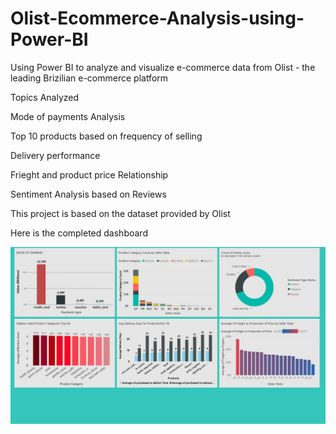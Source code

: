 # Olist-Ecommerce-Analysis-using-Power-BI
Using Power BI to analyze and visualize e-commerce data from Olist - the leading Brizilian e-commerce platform

Topics Analyzed

Mode of payments Analysis

Top 10 products based on frequency of selling

Delivery performance

Frieght and product price Relationship

Sentiment Analysis based on Reviews

This project is based on the dataset provided by Olist

Here is the completed dashboard

![Dashboard](https://github.com/Kalaivani-sg/Olist-Ecommerce-Analysis-using-Power-BI/blob/main/Dashboard.jpg)


